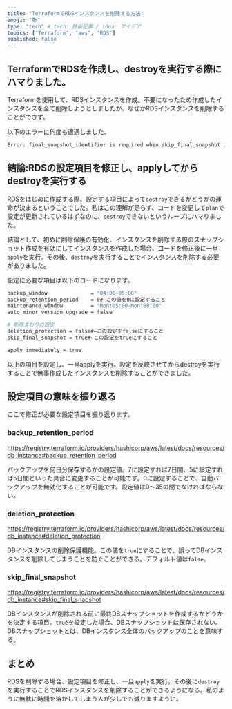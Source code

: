 ```yaml
---
title: "TerraformでRDSインスタンスを削除する方法"
emoji: "📚"
type: "tech" # tech: 技術記事 / idea: アイデア
topics: ["Terraform", "aws", "RDS"]
published: false
---
```


## TerraformでRDSを作成し、destroyを実行する際にハマりました。

Terraformを使用して、RDSインスタンスを作成。不要になったため作成したインスタンスを全て削除しようとしましたが、なぜかRDSインスタンスを削除することができず。

以下のエラーに何度も遭遇しました。

```bash
Error: final_snapshot_identifier is required when skip_final_snapshot is false
```

## 結論:RDSの設定項目を修正し、applyしてからdestroyを実行する

RDSをはじめに作成する際、設定する項目によって`destroy`できるかどうかの運命が決まるということでした。私はこの理解が足らず、コードを変更して`plan`で設定が更新されているはずなのに、`destroy`できないというループにハマりました。

結論として、初めに削除保護の有効化、インスタンスを削除する際のスナップショット作成を有効にしてインスタンスを作成した場合、コードを修正後に一旦`apply`を実行。その後、`destroy`を実行することでインスタンスを削除する必要がありました。

設定に必要な項目は以下のコードになります。

```bash
backup_window              = "04:00-05:00"
backup_retention_period    = 0#←この値を0に設定すること
maintenance_window         = "Mon:05:00-Mon:08:00"
auto_minor_version_upgrade = false

# 削除まわりの設定
deletion_protection = false#←この設定をfalseにすること
skip_final_snapshot = true#←この設定をtrueにすること

apply_immediately = true
```

以上の項目を設定し、一旦applyを実行。設定を反映させてからdestroyを実行することで無事作成したインスタンスを削除することができました。

## 設定項目の意味を振り返る

ここで修正が必要な設定項目を振り返ります。

### backup_retention_period

https://registry.terraform.io/providers/hashicorp/aws/latest/docs/resources/db_instance#backup_retention_period

バックアップを何日分保存するかの設定値。7に設定すれば7日間、5に設定すれば5日間といった具合に変更することが可能です。0に設定することで、自動バックアップを無効化することが可能です。設定値は0〜35の間でなければならない。

### deletion_protection

https://registry.terraform.io/providers/hashicorp/aws/latest/docs/resources/db_instance#deletion_protection

DBインスタンスの削除保護機能。この値を`true`にすることで、誤ってDBインスタンスを削除してしまうことを防ぐことができる。デフォルト値は`false`。

### skip_final_snapshot

https://registry.terraform.io/providers/hashicorp/aws/latest/docs/resources/db_instance#skip_final_snapshot

DBインスタンスが削除される前に最終DBスナップショットを作成するかどうかを決定する項目。`true`を設定した場合、DBスナップショットは保存されない。DBスナップショットとは、DBインスタンス全体のバックアップのことを意味する。

## まとめ

RDSを削除する場合、設定項目を修正し、一旦`apply`を実行。その後に`destroy`を実行することでRDSインスタンスを削除することができるようになる。私のように無駄に時間を溶かしてしまう人が少しでも減りますように。
